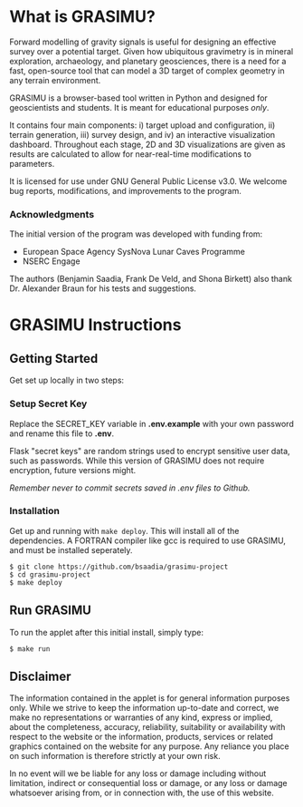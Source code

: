 # What is GRASIMU?

Forward modelling of gravity signals is useful for designing an effective survey over a potential target. Given how ubiquitous gravimetry is in mineral exploration, archaeology, and planetary geosciences, there is a need for a fast, open-source tool that can model a 3D target of complex geometry in any terrain environment.

GRASIMU is a browser-based tool written in Python and designed for geoscientists and students. It is meant for educational purposes *only*.

It contains four main components: i) target upload and configuration, ii) terrain generation, iii) survey design, and iv) an interactive visualization dashboard. Throughout each stage, 2D and 3D visualizations are given as results are calculated to allow for near-real-time modifications to parameters.

It is licensed for use under GNU General Public License v3.0. We welcome bug reports, modifications, and improvements to the program.

### Acknowledgments

The initial version of the program was developed with funding from:
* European Space Agency SysNova Lunar Caves Programme
* NSERC Engage

The authors (Benjamin Saadia, Frank De Veld, and Shona Birkett) also thank Dr. Alexander Braun for his tests and suggestions.


# GRASIMU Instructions

## Getting Started

Get set up locally in two steps:

### Setup Secret Key

Replace the SECRET_KEY variable in **.env.example** with your own password and rename this file to **.env**.

Flask "secret keys" are random strings used to encrypt sensitive user data, such as passwords. While this version of GRASIMU does not require encryption, future versions might.

*Remember never to commit secrets saved in .env files to Github.*

### Installation

Get up and running with `make deploy`. This will install all of the dependencies. A FORTRAN compiler like gcc is required to use GRASIMU, and must be installed seperately.

```shell
$ git clone https://github.com/bsaadia/grasimu-project
$ cd grasimu-project
$ make deploy
``` 

## Run GRASIMU

To run the applet after this initial install, simply type:

```shell
$ make run
``` 


## Disclaimer

The information contained in the applet is for general information purposes only. While we strive to keep the information up-to-date and correct, we make no representations or warranties of any kind, express or implied, about the completeness, accuracy, reliability, suitability or availability with respect to the website or the information, products, services or related graphics contained on the website for any purpose. Any reliance you place on such information is therefore strictly at your own risk.

In no event will we be liable for any loss or damage including without limitation, indirect or consequential loss or damage, or any loss or damage whatsoever arising from, or in connection with, the use of this website.